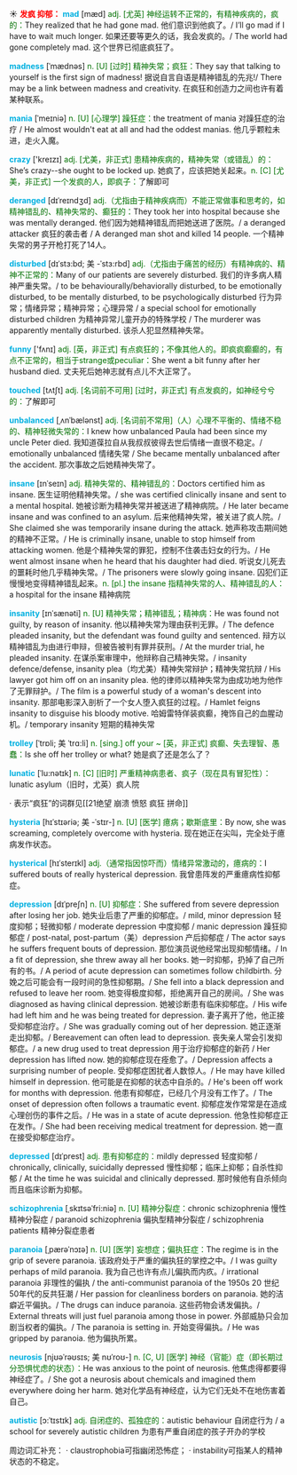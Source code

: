 ☀ <font color="red">**发疯 抑郁：**</font>
<font color="sky blue">**mad**</font> [mæd] 
<font color="rgb(227, 108, 9)">adj. [尤英] 神经运转不正常的，有精神疾病的，疯的：</font>They realized that he had gone mad. 他们意识到他疯了。/ I’ll go mad if I have to wait much longer. 如果还要等更久的话，我会发疯的。/ The world had gone completely mad. 这个世界已彻底疯狂了。
           
<font color="sky blue">**madness**</font> [ˈmædnəs]
<font color="rgb(227, 108, 9)">n. [U] [过时] 精神失常；疯狂：</font>They say that talking to yourself is the first sign of madness! 据说自言自语是精神错乱的先兆!/ There may be a link between madness and creativity. 在疯狂和创造力之间也许有着某种联系。
           
<font color="sky blue">**mania**</font> [ˈmeɪniə]
<font color="rgb(227, 108, 9)">n. [U] [心理学] 躁狂症：</font>the treatment of mania 对躁狂症的治疗 / He almost wouldn't eat at all and had the oddest manias. 他几乎颗粒未进，走火入魔。

<font color="sky blue">**crazy**</font> ['kreɪzɪ] 
<font color="rgb(227, 108, 9)">adj. [尤美，非正式] 患精神疾病的，精神失常（或错乱）的：</font>She’s crazy--she ought to be locked up. 她疯了，应该把她关起来。<font color="rgb(227, 108, 9)">n. [C] [尤美，非正式] 一个发疯的人，即疯子：</font>了解即可
                      
<font color="sky blue">**deranged**</font> [dɪˈreɪndʒd]
<font color="rgb(227, 108, 9)">adj.（尤指由于精神疾病而）不能正常做事和思考的，如精神错乱的、精神失常的、癫狂的：</font>They took her into hospital because she was mentally deranged. 他们因为她精神错乱而把她送进了医院。/ a deranged attacker 疯狂的袭击者 / A deranged man shot and killed 14 people. 一个精神失常的男子开枪打死了14人。
           
<font color="sky blue">**disturbed**</font> [dɪˈstɜ:bd; 美 -ˈstɜ:rbd]
<font color="rgb(227, 108, 9)">adj.（尤指由于痛苦的经历）有精神病的、精神不正常的：</font>Many of our patients are severely disturbed. 我们的许多病人精神严重失常。/ to be behaviourally/behaviorally disturbed, to be emotionally disturbed, to be mentally disturbed, to be psychologically disturbed 行为异常；情绪异常；精神异常；心理异常 / a special school for emotionally disturbed children 为精神异常儿童开办的特殊学校 / The murderer was apparently mentally disturbed. 该杀人犯显然精神失常。

<font color="sky blue">**funny**</font> ['fʌnɪ] 
<font color="rgb(227, 108, 9)">adj. [英，非正式] 有点疯狂的；不像其他人的。即疯疯癫癫的，有点不正常的，相当于strange或peculiar：</font>She went a bit funny after her husband died. 丈夫死后她神志就有点儿不大正常了。
           
<font color="sky blue">**touched**</font> [tʌtʃt]
<font color="rgb(227, 108, 9)">adj. [名词前不可用] [过时，非正式] 有点发疯的，如神经兮兮的：</font>了解即可

<font color="sky blue">**unbalanced**</font> [ˌʌnˈbælənst]
<font color="rgb(227, 108, 9)">adj. [名词前不常用]（人）心理不平衡的、情绪不稳的、精神轻微失常的：</font>I knew how unbalanced Paula had been since my uncle Peter died. 我知道葆拉自从我叔叔彼得去世后情绪一直很不稳定。/ emotionally unbalanced 情绪失常 / She became mentally unbalanced after the accident. 那次事故之后她精神失常了。

<font color="sky blue">**insane**</font> [ɪnˈseɪn]
<font color="rgb(227, 108, 9)">adj. 精神失常的、精神错乱的：</font>Doctors certified him as insane. 医生证明他精神失常。/ she was certified clinically insane and sent to a mental hospital. 她被诊断为精神失常并被送进了精神病院。/ He later became insane and was confined to an asylum. 后来他精神失常，被关进了疯人院。/ She claimed she was temporarily insane during the attack. 她声称攻击期间她的精神不正常。/ He is criminally insane, unable to stop himself from attacking women. 他是个精神失常的罪犯，控制不住袭击妇女的行为。/ He went almost insane when he heard that his daughter had died. 听说女儿死去的噩耗时他几乎精神失常。/ The prisoners were slowly going insane. 囚犯们正慢慢地变得精神错乱起来。<font color="rgb(227, 108, 9)">n. [pl.] the insane 指精神失常的人、精神错乱的人：</font>a hospital for the insane 精神病院
                      
<font color="sky blue">**insanity**</font> [ɪnˈsænəti]
<font color="rgb(227, 108, 9)">n. [U] 精神失常；精神错乱；精神病：</font>He was found not guilty, by reason of insanity. 他以精神失常为理由获判无罪。/ The defence pleaded insanity, but the defendant was found guilty and sentenced. 辩方以精神错乱为由进行申辩，但被告被判有罪并获刑。/ At the murder trial, he pleaded insanity. 在谋杀案审理中，他辩称自己精神失常。/ insanity defence/defense, insanity plea（均尤美）精神失常辩护；精神失常抗辩 / His lawyer got him off on an insanity plea. 他的律师以精神失常为由成功地为他作了无罪辩护。/ The film is a powerful study of a woman's descent into insanity. 那部电影深入剖析了一个女人堕入疯狂的过程。/ Hamlet feigns insanity to disguise his bloody motive. 哈姆雷特佯装疯癫，掩饰自己的血腥动机。/ temporary insanity 短期的精神失常

<font color="sky blue">**trolley**</font> [ˈtrɒli; 美 ˈtrɑ:li]
<font color="rgb(227, 108, 9)">n. [sing.] off your ~ [英，非正式] 疯癫、失去理智、愚蠢：</font>Is she off her trolley or what? 她是疯了还是怎么了？

<font color="sky blue">**lunatic**</font> [ˈlu:nətɪk]
<font color="rgb(227, 108, 9)">n. [C] [旧时] 严重精神病患者、疯子（现在具有冒犯性）：</font>lunatic asylum（旧时，尤英）疯人院

· 表示“疯狂”的词群见[[21绝望 崩溃 愤怒 疯狂 拼命]]
                      
<font color="sky blue">**hysteria**</font> [hɪˈstɪəriə; 美 -ˈstɪr-]
<font color="rgb(227, 108, 9)">n. [U] [医学] 癔病；歇斯底里：</font>By now, she was screaming, completely overcome with hysteria. 现在她正在尖叫，完全处于癔病发作状态。
 
<font color="sky blue">**hysterical**</font> [hɪˈsterɪkl]
<font color="rgb(227, 108, 9)">adj.（通常指因惊吓而）情绪异常激动的，癔病的：</font>I suffered bouts of really hysterical depression. 我曾患阵发的严重癔病性抑郁症。

<font color="sky blue">**depression**</font> [dɪˈpreʃn]
<font color="rgb(227, 108, 9)">n. [U] 抑郁症：</font>She suffered from severe depression after losing her job. 她失业后患了严重的抑郁症。/ mild, minor depression 轻度抑郁；轻微抑郁 / moderate depression 中度抑郁 / manic depression 躁狂抑郁症 / post-natal, post-partum（美）depression 产后抑郁症 / The actor says he suffers frequent bouts of depression. 那位演员说他经常出现抑郁情绪。/ In a fit of depression, she threw away all her books. 她一时抑郁，扔掉了自己所有的书。/ A period of acute depression can sometimes follow childbirth. 分娩之后可能会有一段时间的急性抑郁期。/ She fell into a black depression and refused to leave her room. 她变得极度抑郁，拒绝离开自己的房间。/ She was diagnosed as having clinical depression. 她被诊断患有临床抑郁症。/ His wife had left him and he was being treated for depression. 妻子离开了他，他正接受抑郁症治疗。/ She was gradually coming out of her depression. 她正逐渐走出抑郁。/ Bereavement can often lead to depression. 丧失亲人常会引发抑郁症。/ a new drug used to treat depression 用于治疗抑郁症的新药 / Her depression has lifted now. 她的抑郁症现在痊愈了。/ Depression affects a surprising number of people. 受抑郁症困扰者人数惊人。/ He may have killed himself in depression. 他可能是在抑郁的状态中自杀的。/ He's been off work for months with depression. 他患有抑郁症，已经几个月没有工作了。/ The onset of depression often follows a traumatic event. 抑郁症发作常常是在造成心理创伤的事件之后。/ He was in a state of acute depression. 他急性抑郁症正在发作。/ She had been receiving medical treatment for depression. 她一直在接受抑郁症治疗。
           
<font color="sky blue">**depressed**</font> [dɪˈprest]
<font color="rgb(227, 108, 9)">adj. 患有抑郁症的：</font>mildly depressed 轻度抑郁 / chronically, clinically, suicidally depressed 慢性抑郁；临床上抑郁；自杀性抑郁 / At the time he was suicidal and clinically depressed. 那时候他有自杀倾向而且临床诊断为抑郁。           

<font color="sky blue">**schizophrenia**</font> [ˌskɪtsəˈfri:niə]
<font color="rgb(227, 108, 9)">n. [U] 精神分裂症：</font>chronic schizophrenia 慢性精神分裂症 / paranoid schizophrenia 偏执型精神分裂症 / schizophrenia patients 精神分裂症患者
           
<font color="sky blue">**paranoia**</font> [ˌpærəˈnɔɪə]
<font color="rgb(227, 108, 9)">n. [U] [医学] 妄想症；偏执狂症：</font>The regime is in the grip of severe paranoia. 该政府处于严重的偏执狂的掌控之中。/ I was guilty perhaps of mild paranoia. 我为自己也许有点儿偏执而内疚。/ irrational paranoia 非理性的偏执 / the anti-communist paranoia of the 1950s 20 世纪 50年代的反共狂潮 / Her passion for cleanliness borders on paranoia. 她的洁癖近平偏执。/ The drugs can induce paranoia. 这些药物会诱发偏执。/ External threats will just fuel paranoia among those in power. 外部威胁只会加剧当权者的偏执。/ The paranoia is setting in. 开始变得偏执。/ He was gripped by paranoia. 他为偏执所累。
          
<font color="sky blue">**neurosis**</font> [njʊəˈrəʊsɪs; 美 nʊˈroʊ-]
<font color="rgb(227, 108, 9)">n. [C, U] [医学] 神经（官能）症（即长期过分恐惧忧虑的状态）：</font>He was anxious to the point of neurosis. 他焦虑得都要得神经症了。/ She got a neurosis about chemicals and imagined them everywhere doing her harm. 她对化学品有神经症，认为它们无处不在地伤害着自己。
           
<font color="sky blue">**autistic**</font> [ɔ:ˈtɪstɪk]
<font color="rgb(227, 108, 9)">adj. 自闭症的、孤独症的：</font>autistic behaviour 自闭症行为 / a school for severely autistic children 为患有严重自闭症的孩子开办的学校

周边词汇补充：
· claustrophobia可指幽闭恐怖症；
· instability可指某人的精神状态的不稳定。

